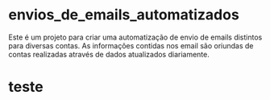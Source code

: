 # envios_de_emails_automatizados
Este é um projeto para criar uma automatização de envio de emails distintos para diversas contas. As informações contidas nos email são oriundas de contas realizadas através de dados atualizados diariamente.
# teste
